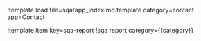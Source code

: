 !template load file=sqa/app_index.md.template category=contact app=Contact

!template item key=sqa-report
!sqa report category={{category}}
